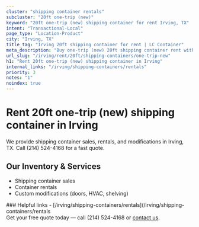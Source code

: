 ```yaml
---
cluster: "shipping container rentals"
subcluster: "20ft one-trip (new)"
keyword: "20ft one-trip (new) shipping container for rent Irving, TX"
intent: "Transactional-Local"
page_type: "Location-Product"
city: "Irving, TX"
title_tag: "Irving 20ft shipping container for rent | LC Container"
meta_description: "Buy one-trip (new) 20ft shipping container rent with local delivery in Irving, TX. LC Container — local Since 2003. Request a fast quote today."
url_slug: "/irving/rent/20ft/shipping-containers/one-trip-new"
h1: "Rent 20ft one-trip (new) shipping container in Irving"
internal_links: "/irving/shipping-containers/rentals"
priority: 3
notes: "1"
noindex: true
---
```


# Rent 20ft one-trip (new) shipping container in Irving

We provide shipping container sales, rentals, and modifications in Irving, TX. Call (214) 524-4168 for a fast quote.

## Our Inventory & Services
- Shipping container sales
- Container rentals
- Custom modifications (doors, HVAC, shelving)

<div data-section="internal-links">
### Helpful links
- [/irving/shipping-containers/rentals](/irving/shipping-containers/rentals
</div>

<div data-section="cta">
Get your free quote today — call (214) 524-4168 or <a href="/contact">contact us</a>.
</div>

<script type="application/ld+json">{"@context":"https://schema.org","@type":"FAQPage","mainEntity":[{"@type":"Question","name":"How much does delivery cost in Irving, TX?","acceptedAnswer":{"@type":"Answer","text":"Delivery costs vary by distance and container size. Most deliveries in Irving, TX range from $150-$300. Call (214) 524-4168 for an exact quote based on your specific location."}},{"@type":"Question","name":"Do you offer financing or payment plans?","acceptedAnswer":{"@type":"Answer","text":"We accept major credit cards, checks, and can discuss commercial terms for bulk purchases. Call (214) 524-4168 to discuss options."}},{"@type":"Question","name":"Can you customize containers in Irving, TX?","acceptedAnswer":{"@type":"Answer","text":"Yes — we perform modifications like doors, HVAC, insulation, and shelving. Request a custom quote at (214) 524-4168 or via our contact form."}}]}</script>
